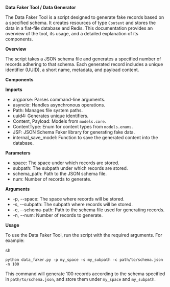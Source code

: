 **Data Faker Tool / Data Generator**

The Data Faker Tool is a script designed to generate fake records based on a specified schema. It creates resources of type `Content` and stores the data in a flat-file database and Redis. This documentation provides an overview of the tool, its usage, and a detailed explanation of its components.

**Overview**

The script takes a JSON schema file and generates a specified number of records adhering to that schema. Each generated record includes a unique identifier (UUID), a short name, metadata, and payload content.

**Components**

**Imports**

- argparse: Parses command-line arguments.
- asyncio: Handles asynchronous operations.
- Path: Manages file system paths.
- uuid4: Generates unique identifiers.
- Content, Payload: Models from `models.core`.
- ContentType: Enum for content types from `models.enums`.
- JSF: JSON Schema Faker library for generating fake data.
- internal_save_model: Function to save the generated content into the database.

**Parameters**

- space: The space under which records are stored.
- subpath: The subpath under which records are stored.
- schema_path: Path to the JSON schema file.
- num: Number of records to generate.

**Arguments**

- -p, --space: The space where records will be stored.
- -s, --subpath: The subpath where records will be stored.
- -c, --schema-path: Path to the schema file used for generating records.
- -n, --num: Number of records to generate.

**Usage**

To use the Data Faker Tool, run the script with the required arguments. For example:

sh

`python data_faker.py -p my_space -s my_subpath -c path/to/schema.json -n 100`

This command will generate 100 records according to the schema specified in `path/to/schema.json`, and store them under `my_space` and `my_subpath`.
